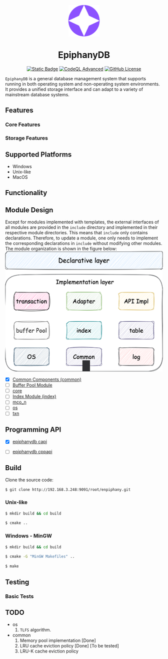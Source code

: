 <p align="center">
  <a href="https://epiphanydb.io"><img src="docs/assets/header.svg" alt="EpiphanyDB Header" width="100"/></a>
</p>

<h1 align="center"><a href="https://epiphanydb.io" style="text-decoration:none; color:inherit;">EpiphanyDB</a></h1>

<p align="center">
  <a href="#"><img src="https://img.shields.io/badge/Embedded-DB-blue" alt="Static Badge"/></a>
  <a href="https://github.com/ULis3h/epiphanyDB/actions/workflows/codeql.yml"><img src="https://github.com/ULis3h/epiphanyDB/actions/workflows/codeql.yml/badge.svg?event=status" alt="CodeQL Advanced"/></a>
  <a href="#"><img src="https://img.shields.io/github/license/mashape/apistatus" alt="GitHub License"/></a>
</p>


`EpiphanyDB` is a general database management system that supports running in both operating system and non-operating system environments. It provides a unified storage interface and can adapt to a variety of mainstream database systems.

## Features

### Core Features

### Storage Features

## Supported Platforms
- Windows
- Unix-like
- MacOS


## Functionality

## Module Design
Except for modules implemented with templates, the external interfaces of all modules are provided in the `include` directory and implemented in their respective module directories. This means that `include` only contains declarations. Therefore, to update a module, one only needs to implement the corresponding declarations in `include` without modifying other modules. The module organization is shown in the figure below:
![img](docs/assets/module_arch.png)


* [X] [Common Components (common)](docs/design/common/README.md)
* [ ] [Buffer Pool Module](docs/design/pager/README.md)
* [ ] [core](docs/design/core/README.md)
* [ ] [Index Module (index)](docs/design/index/README.md)
* [ ] [mco_n](docs/design/mco_n/README.md)
* [ ] [os](docs/design/os/README.md)
* [ ] [txn](docs/design/txn/README.md)

## Programming API

* [X] [epiphanydb capi](docs/user/user_capi.md)
* [ ] [epiphanydb cppapi](docs/user/user_cppapi.md)


## Build

Clone the source code:
```
$ git clone http://192.168.3.248:9091/root/enpiphany.git
```

### Unix-like
```bash
$ mkdir build && cd build
```
```bash
$ cmake ..
```


### Windows - MinGW
```bash
$ mkdir build && cd build
```

```bash
$ cmake -G "MinGW Makefiles" ..
```

```bash
$ make
```

## Testing

### Basic Tests

## TODO

- os  
  1. `TLFS` algorithm.  
- common  
  1. Memory pool implementation [Done] 
  2. LRU cache eviction policy [Done] [To be tested]  
  3. LRU-K cache eviction policy
